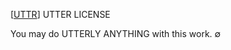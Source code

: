 [[UTTR]([url](https://archive.blogs.harvard.edu/sj/utter/))] UTTER LICENSE 

You may do UTTERLY ANYTHING with this work. ∅
